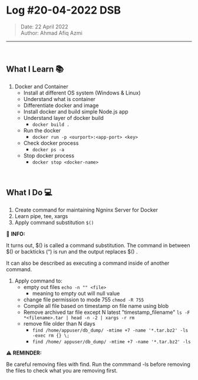 # Log #20-04-2022 DSB

> Date: 22 April 2022  
> Author: Ahmad Afiq Azmi

---

<br>

## What I Learn 📚

1. Docker and Container
   - Install at different OS system (Windows & Linux)
   - Understand what is container
   - Differentiate docker and image
   - Install docker and build simple Node.js app
   - Understand layer of docker build
     - `docker build .`
   - Run the docker
     - `docker run -p <ourport>:<app-port> <key>`
   - Check docker process
     - `docker ps -a`
   - Stop docker process
     - `docker stop <docker-name>`

<br>

## What I Do 💻

1. Create command for maintaining Ngninx Server for Docker
2. Learn pipe, tee, xargs
3. Apply command substitution `$()`

<div class="alert alert-info" role="alert">
    📝 <b>INFO:</b>
    <br>
    <p>It turns out, $() is called a command substitution. The command in between $() or backticks (“) is run and the output replaces $() .</p>
    <p>It can also be described as executing a command inside of another command.</p>
</div>

1. Apply command to:
   - empty out files `echo -n "" <file>`
     - meaning to empty out will null value
   - change file permission to mode 755 `chmod -R 755`
   - Compile all file based on timestamp on file name using blob
   - Remove archived tar file except N latest "timestamp_filename" `ls -F *<filename>.tar | head -n -2 | xargs -r rm`
   - remove file older than N days
     - `find /home/appuser/db_dump/ -mtime +7 -name '*.tar.bz2' -ls -exec rm {} \;`
     - `find /home/ appuser/db_dump/ -mtime +7 -name '*.tar.bz2' -ls`

<div class="alert alert-warning" role="alert">
    ⚠ <b>REMINDER:</b>
    <br>
    <p>Be careful removing files with find. Run the commmand -ls before removing the files to check what you are removing first.</p>
</div>
